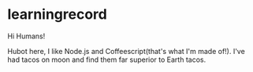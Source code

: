# learningrecord

Hi Humans!

Hubot here, I like Node.js and Coffeescript(that's what I'm made of!).
I've had tacos on moon and find them far superior to Earth tacos.
